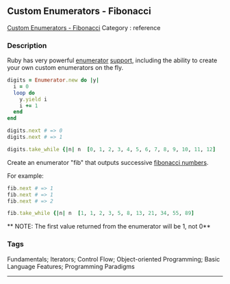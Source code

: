 ## Custom Enumerators - Fibonacci
[Custom Enumerators - Fibonacci](https://www.codewars.com/kata/custom-enumerators-fibonacci)
Category : reference

### Description
Ruby has very powerful [enumerator](http://ruby-doc.org/core-1.9.3/Enumerator.html) [support](http://ruby-doc.org/core-1.9.3/Enumerable.html), including the ability to create your own custom enumerators on the fly. 

``` ruby
digits = Enumerator.new do |y|
  i = 0
  loop do
    y.yield i
    i += 1
  end
end

digits.next # => 0
digits.next # => 1

digits.take_while {|n| n  [0, 1, 2, 3, 4, 5, 6, 7, 8, 9, 10, 11, 12] 
```

Create an enumerator "fib" that outputs successive [fibonacci numbers](http://en.wikipedia.org/wiki/Fibonacci_number).

For example:

``` ruby
fib.next # => 1
fib.next # => 1
fib.next # => 2

fib.take_while {|n| n  [1, 1, 2, 3, 5, 8, 13, 21, 34, 55, 89] 
```

** NOTE: The first value returned from the enumerator will be 1, not 0**

### Tags
Fundamentals; Iterators; Control Flow; Object-oriented Programming; Basic Language Features; Programming Paradigms

- - -
